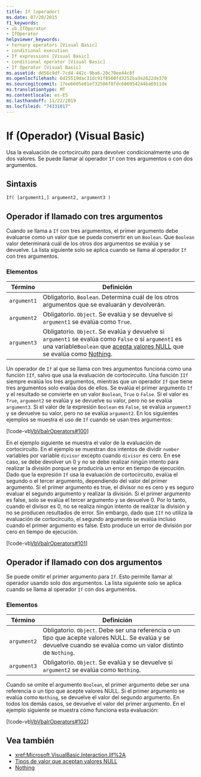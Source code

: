 ```yaml
---
title: If (operador)
ms.date: 07/20/2015
f1_keywords:
- vb.IfOperator
- IfOperator
helpviewer_keywords:
- ternary operators [Visual Basic]
- conditional execution
- If expressions [Visual Basic]
- conditional operator [Visual Basic]
- If Operator [Visual Basic]
ms.assetid: dd56c9df-7cd4-442c-9ba6-20c70ee44c8f
ms.openlocfilehash: 6d25519dac31dc91f8560fd3252ba3e2622de370
ms.sourcegitcommit: 17ee6605e01ef32506f8fdc686954244ba6911de
ms.translationtype: MT
ms.contentlocale: es-ES
ms.lasthandoff: 11/22/2019
ms.locfileid: "74331017"
---
```

# <a name="if-operator-visual-basic"></a>If (Operador) (Visual Basic)

Usa la evaluación de cortocircuito para devolver condicionalmente uno de dos valores. Se puede llamar al operador `If` con tres argumentos o con dos argumentos.

## <a name="syntax"></a>Sintaxis

```vb
If( [argument1,] argument2, argument3 )
```

## <a name="if-operator-called-with-three-arguments"></a>Operador if llamado con tres argumentos

Cuando se llama a `If` con tres argumentos, el primer argumento debe evaluarse como un valor que se pueda convertir en un `Boolean`. Que `Boolean` valor determinará cuál de los otros dos argumentos se evalúa y se devuelve. La lista siguiente solo se aplica cuando se llama al operador `If` con tres argumentos.

### <a name="parts"></a>Elementos

|Término|Definición|
|---|---|
|`argument1`|Obligatorio. `Boolean`. Determina cuál de los otros argumentos que se evaluarán y devolverán.|
|`argument2`|Obligatorio. `Object`. Se evalúa y se devuelve si `argument1` se evalúa como `True`.|
|`argument3`|Obligatorio. `Object`. Se evalúa y devuelve si `argument1` se evalúa como `False` o si `argument1` es una variable`Boolean` que [acepta valores NULL](../../../visual-basic/programming-guide/language-features/data-types/nullable-value-types.md) que se evalúa como [Nothing](../../../visual-basic/language-reference/nothing.md).|

Un operador de `If` al que se llama con tres argumentos funciona como una función `IIf`, salvo que usa la evaluación de cortocircuito. Una función `IIf` siempre evalúa los tres argumentos, mientras que un operador `If` que tiene tres argumentos solo evalúa dos de ellos. Se evalúa el primer argumento `If` y el resultado se convierte en un valor `Boolean`, `True` o `False`. Si el valor es `True`, `argument2` se evalúa y se devuelve su valor, pero no se evalúa `argument3`. Si el valor de la expresión `Boolean` es `False`, se evalúa `argument3` y se devuelve su valor, pero no se evalúa `argument2`. En los siguientes ejemplos se muestra el uso de `If` cuando se usan tres argumentos:

[!code-vb[VbVbalrOperators#100](~/samples/snippets/visualbasic/VS_Snippets_VBCSharp/VbVbalrOperators/VB/Class4.vb#100)]

En el ejemplo siguiente se muestra el valor de la evaluación de cortocircuito. En el ejemplo se muestran dos intentos de dividir `number` variables por variable `divisor` excepto cuando `divisor` es cero. En ese caso, se debe devolver un 0 y no se debe realizar ningún intento para realizar la división porque se produciría un error en tiempo de ejecución. Dado que la expresión `If` usa la evaluación de cortocircuito, evalúa el segundo o el tercer argumento, dependiendo del valor del primer argumento. Si el primer argumento es true, el divisor no es cero y es seguro evaluar el segundo argumento y realizar la división. Si el primer argumento es false, solo se evalúa el tercer argumento y se devuelve 0. Por lo tanto, cuando el divisor es 0, no se realiza ningún intento de realizar la división y no se producen resultados de error. Sin embargo, dado que `IIf` no utiliza la evaluación de cortocircuito, el segundo argumento se evalúa incluso cuando el primer argumento es false. Esto produce un error de división por cero en tiempo de ejecución.

[!code-vb[VbVbalrOperators#101](~/samples/snippets/visualbasic/VS_Snippets_VBCSharp/VbVbalrOperators/VB/Class4.vb#101)]

## <a name="if-operator-called-with-two-arguments"></a>Operador if llamado con dos argumentos

Se puede omitir el primer argumento para `If`. Esto permite llamar al operador usando solo dos argumentos. La lista siguiente solo se aplica cuando se llama al operador `If` con dos argumentos.

### <a name="parts"></a>Elementos

|Término|Definición|
|---|---|
|`argument2`|Obligatorio. `Object`. Debe ser una referencia o un tipo que acepte valores NULL. Se evalúa y se devuelve cuando se evalúa como un valor distinto de `Nothing`.|
|`argument3`|Obligatorio. `Object`. Se evalúa y se devuelve si `argument2` se evalúa como `Nothing`.|

Cuando se omite el argumento `Boolean`, el primer argumento debe ser una referencia o un tipo que acepte valores NULL. Si el primer argumento se evalúa como `Nothing`, se devuelve el valor del segundo argumento. En todos los demás casos, se devuelve el valor del primer argumento. En el ejemplo siguiente se muestra cómo funciona esta evaluación:

[!code-vb[VbVbalrOperators#102](~/samples/snippets/visualbasic/VS_Snippets_VBCSharp/VbVbalrOperators/VB/Class4.vb#102)]

## <a name="see-also"></a>Vea también

- <xref:Microsoft.VisualBasic.Interaction.IIf%2A>
- [Tipos de valor que aceptan valores NULL](../../programming-guide/language-features/data-types/nullable-value-types.md)
- [Nothing](../nothing.md)
